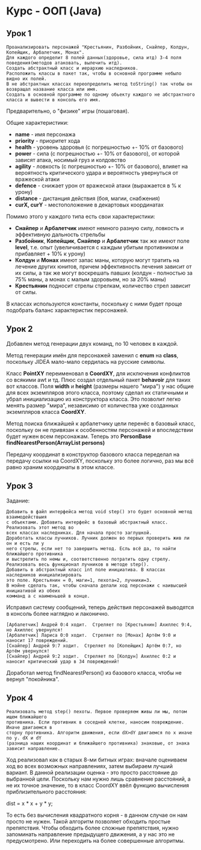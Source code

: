 # Курс - ООП (Java)

## Урок 1
```
Проанализировать персонажей "Крестьянин, Разбойник, Снайпер, Колдун, Копейщик, Арбалетчик, Монах".
Для каждого определит 8 полей данных(здоровье, сила итд) 3-4 поля поведения(методов атаковать, вылечить итд).
Создать абстрактный класс и иерархию наследников.
Расположить классы в пакет так, чтобы в основной программе небыло видно их полей.
В не абстрактных классах переопределить метод toString() так чтобы он возвращал название класса или имя.
Создать в основной программе по одному обьекту каждого не абстрактного класса и вывести в консоль его имя.
```

Предварительно, о "физике" игры (пошаговая).

Общие характеристики:
- **name** - имя персонажа
- **priority** - приоритет хода
- **health** - уровень здоровья (с погрешностью +- 10% от базового)
- **power** - сила (с погрешностью +- 10% от базового), от которой зависят атака, носимый груз и колдовство 
- **agility** - ловкость (с погрешностью +- 10% от базового), влияет на вероятность критического удара и вероятность увернуться от вражеской атаки
- **defence** - снижает урон от вражеской атаки (выражается в % к урону)
- **distance** - дистанция действия (боя, магии, снабжения)
- **curX, curY** - местоположение в декартовых координатах


Помимо этого у каждого типа есть свои характеристики:

- **Снайпер** и **Арбалетчик** имеют немного разную силу, ловкость и эффективную дальность стрельбы
- **Разбойник**, **Копейщик**, **Снайпер** и **Арбалетчик** так же имеют поле **level**, т.е. опыт (увеличивается с каждым убитым противником и прибавляет + 10% к урону)
- **Колдун** и **Монах** имеют запас маны, которую могут тратить на лечение других юнитов, причем эффективность лечения зависит от их силы, а так же могут воскрешать павших (колдун - полностью за 75% маны, а монах с малым здоровьем, но за 20% маны)
- **Крестьянин** подносит стрелы стрелкам, количество стрел зависит от силы.

В классах используются константы, поскольку с ними будет проще подобрать баланс характеристик персонажей.


## Урок 2
         
Добавлен метод генерации двух команд, по 10 человек в каждой.

Метод генерации имён для персонажей заменил с **enum** на **class**, поскольку
JIDEA мало-мало сердилась на русские символы.

Класс **PointXY** переименовал в **CoordXY**, для исключения конфликтов со всякими awt и тд. 
Плюс создал отдельный пакет **behavoir** для таких вот классов.
Поля **width** и **height** (размеры нашего "мира") у нас общие для всех экземпляров
этого класса, поэтому сделал их статичными и убрал инициализацию из
конструктора класса. Это позволит легко менять размер "мира", 
независимо от количества уже созданных экземпляров класса **CoordXY**.

Метод поиска ближайшей к арбалетчику цели перенёс в базовый класс, поскольку он 
не привязан к особенностям персонажей и впоследствии будет нужен всем персонажам. 
Теперь это **PersonBase findNearestPerson(ArrayList<PersonBase> persons)**

Передачу координат в конструктор базового класса переделал на передачу ссылки на CoordXY, 
поскольку это более логично, раз мы всё равно храним координаты в этом классе.
             

## Урок 3

Задание:

```
Добавить в файл интерфейса метод void step() это будет основной метод взаимодействыия 
с объектами. Добавить интерфейс в базовый абстрактный класс. Реализовать этот метод во 
всех классах наследниках. Для начала просто заглушкой.
Доработать классы лучников. Лучник должен во первых проверить жив ли он и есть ли у 
него стрелы, если нет то завершить метод. Есль всё да, то найти ближайшего противника 
и выстрелить по немы и, соответственно потратить одну стрелу. 
Реализовать весь функционал лучников в методе step().
Добавить в абстрактный класс int поле инициатива. В классах наследников инициализировать 
это поле. Крестьянин = 0, маги=1, пехота=2, лучники=3. 
В мэйне сделать так, чтобы сначала делали ход персонажи с наивысшей инициативой из обеих 
комманд а с наименьшей в конце.
```

Исправил систему сообщений, теперь действия персонажей выводятся в консоль более наглядно и лаконично.
```shell
[Арбалетчик] Андрей 0:4 ходит.  Стреляет по [Крестьянин] Ахиллес 9:4, но Ахиллес увернулся!
[Арбалетчик] Лариса 0:0 ходит.  Стреляет по [Монах] Артём 9:0 и наносит 17 повреждений.
[Снайпер] Андрей 9:7 ходит.  Стреляет по [Копейщик] Артём 0:7, но Артём увернулся!
[Снайпер] Андрей 9:2 ходит.  Стреляет по [Колдун] Ахиллес 0:2 и наносит критический удар в 34 повреждений!
```

Доработал метод findNearestPerson() из базового класса, чтобы не вернул "покойника".


## Урок 4
```
Реализовать метод step() пехоты. Первое проверяем живы ли мы, потом ищем ближайшего 
противника. Если противник в соседней клетке, наносим повреждение. Иначе двигаемся в 
сторну противника. Алгоритм движения, если dX>dY двигаемся по x иначе по y. dX и dY 
(разница наших координат и ближайшего противника) знаковые, от знака зависит направление.
```

Ход реализовал как в старых 8-ми битных играх: вначале оцениваем ход во всех возможных направлениях, 
затем выбираем лучший вариант. В данной реализации оценка - это просто расстояние до выбранной цели.
Поскольку нам нужно лишь сравнение расстояний, а не их точное значение, то в класс CoordXY ввёл функцию
вычисления приблизительного расстояния:

dist = x * x + y * y;

То есть без вычисления квадратного корня - в данном случае он нам просто не нужен. 
Такой алгоритм позволяет обходить простые препятствия. Чтобы обходить более сложные препятствия, 
нужно запоминать направление предыдущего движения, а у нас это не предусмотрено. 
Или переходить на более совершенные алгоритмы.
